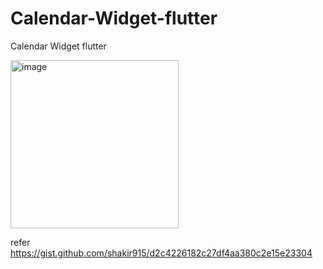 # Calendar-Widget-flutter
Calendar Widget flutter

<img width="269" alt="image" src="https://user-images.githubusercontent.com/16664485/208052902-0fdd265a-dd9c-4159-9ab5-c3b09eba6446.png">


refer https://gist.github.com/shakir915/d2c4226182c27df4aa380c2e15e23304
